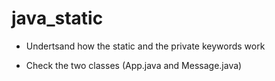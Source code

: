 # java_static

* Undertsand how the static and the private keywords work

* Check the two classes (App.java and Message.java)


